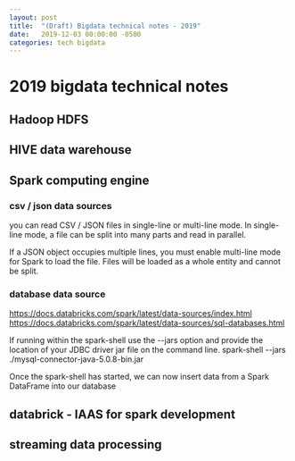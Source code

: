 ```yaml
---
layout: post
title:  "(Draft) Bigdata technical notes - 2019"
date:   2019-12-03 00:00:00 -0500
categories: tech bigdata
---
```


# 2019 bigdata technical notes #

## Hadoop HDFS

## HIVE data warehouse

## Spark computing engine

### csv / json data sources

you can read CSV / JSON files in single-line or multi-line mode. In single-line mode, a file can be split into many parts and read in parallel.

If a JSON object occupies multiple lines, you must enable multi-line mode for Spark to load the file. Files will be loaded as a whole entity and cannot be split.

### database data source

https://docs.databricks.com/spark/latest/data-sources/index.html
https://docs.databricks.com/spark/latest/data-sources/sql-databases.html

If running within the spark-shell use the --jars option and provide the location of your JDBC driver jar file on the command line.
spark-shell --jars ./mysql-connector-java-5.0.8-bin.jar

Once the spark-shell has started, we can now insert data from a Spark DataFrame into our database

## databrick - IAAS for spark development	

## streaming data processing
